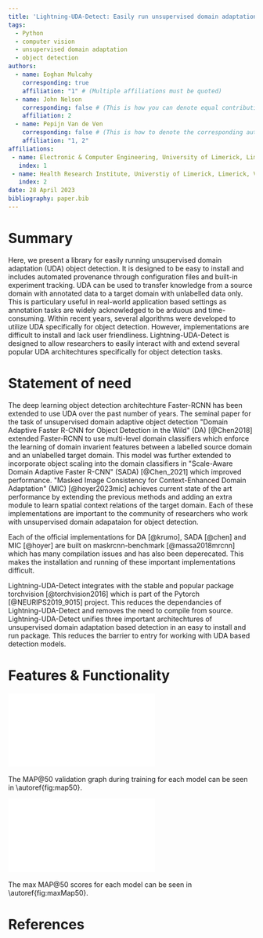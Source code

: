 ```yaml
---
title: 'Lightning-UDA-Detect: Easily run unsupervised domain adaptation object detection'
tags:
  - Python
  - computer vision
  - unsupervised domain adaptation
  - object detection
authors:
  - name: Eoghan Mulcahy
    corresponding: true
    affiliation: "1" # (Multiple affiliations must be quoted)
  - name: John Nelson
    corresponding: false # (This is how you can denote equal contributions between multiple authors)
    affiliation: 2
  - name: Pepijn Van de Ven
    corresponding: false # (This is how to denote the corresponding author)
    affiliation: "1, 2"
affiliations:
 - name: Electronic & Computer Engineering, University of Limerick, Limerick, V94T9PX, Ireland
   index: 1
 - name: Health Research Institute, Universtiy of Limerick, Limerick, V94T9PX, Ireland
   index: 2
date: 28 April 2023
bibliography: paper.bib
---
```


# Summary

Here, we present a library for easily running unsupervised domain adaptation (UDA) object detection. It is designed to be easy to install and includes automated provenance through configuration files and built-in experiment tracking. UDA can be used to transfer knowledge from a source domain with annotated data to a target domain with unlabelled data only. This is particulary useful in real-world application based settings as annotation tasks are widely acknowledged to be arduous and time-consuming. Within recent years, several algorithms were developed to utilize UDA specifically for object detection. However, implementations are difficult to install and lack user friendliness. Lightning-UDA-Detect is designed to allow researchers to easily interact with and extend several popular UDA architechtures specifically for object detection tasks.

# Statement of need

The deep learning object detection architechture Faster-RCNN has been extended to use UDA over the past number of years. The seminal paper for the task of unsupervised domain adaptive object detection "Domain Adaptive Faster R-CNN for Object Detection in the Wild" (DA) [@Chen2018] extended Faster-RCNN to use multi-level domain classifiers which enforce the learning of domain invarient features between a labelled source domain and an unlabelled target domain. This model was further extended to incorporate object scaling into the domain classifiers in "Scale-Aware Domain Adaptive Faster R-CNN" (SADA) [@Chen_2021] which improved performance. "Masked Image Consistency for Context-Enhanced Domain Adaptation" (MIC) [@hoyer2023mic] achieves current state of the art performance by extending the previous methods and adding an extra module to learn spatial context relations of the target domain. Each of these implementations are important to the community of researchers who work with unsupervised domain adapataion for object detection.

Each of the official implementations for DA [@krumo], SADA [@chen] and MIC [@hoyer] are built on maskrcnn-benchmark [@massa2018mrcnn] which has many compilation issues and has also been deperecated. This makes the installation and running of these important implementations difficult. 

Lightning-UDA-Detect integrates with the stable and popular package torchvision [@torchvision2016] which is part of the Pytorch [@NEURIPS2019_9015] project. This reduces the dependancies of Lightning-UDA-Detect and removes the need to compile from source. Lightning-UDA-Detect unifies three important architechtures of unsupervised domain adaptation based detection in an easy to install and run package. This reduces the barrier to entry for working with UDA based detection models.


# Features & Functionality

![Mean Average Precision \@50.\label{fig:map50}](lit-uda-map50.pdf)

The MAP@50 validation graph during training for each model can be seen in \autoref{fig:map50}.

![Max Mean Avearge Precision \@50. \label{fig:maxMap50}](map50-bar-plot.pdf)

The max MAP@50 scores for each model can be seen in \autoref{fig:maxMap50}.


# References